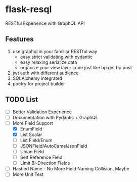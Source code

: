 # flask-resql

RESTful Experience with GraphQL API

## Features

1. use graphql in your familiar RESTful way
    - easy strict validating with pydantic
    - easy relaxing serialize data
    - organize your view layer code just like bp.get bp.post
2. jwt auth with different audience
3. SQLAlchemy integrated
4. poetry for project builder

## TODO List

- [ ] Better Validation Experience
- [ ] Documentation with Pydantic + GraphQL
- [ ] More Field Support
    - [X] EnumField
    - [X] List Scalar
    - [ ] List Field/Enum
    - [ ] JSONField/AutoCamelJsonField
    - [ ] Union Field
    - [ ] Self Reference Field
    - [ ] Limit Bi-Direction Fields
- [ ] Hashed Name - No More Field Naming Collision, Maybe
- [ ] More Unit Test
